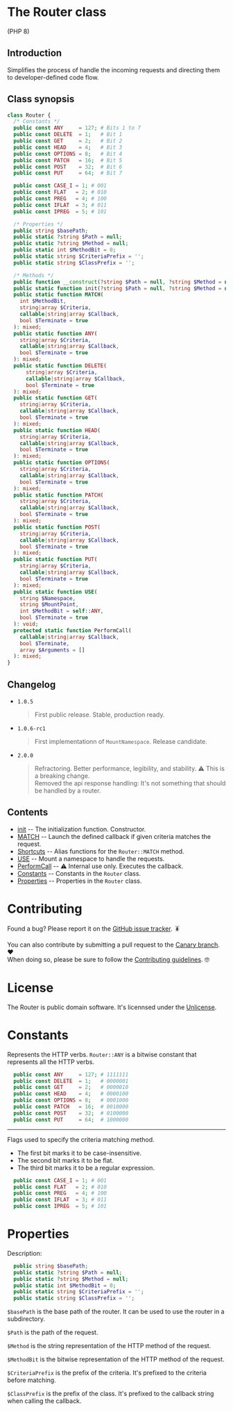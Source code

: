 # The Router class

(PHP 8)

## Introduction

Simplifies the process of handle the incoming requests and directing them to
developer-defined code flow.

## Class synopsis

```php
class Router {
  /* Constants */
  public const ANY     = 127; # Bits 1 to 7
  public const DELETE  = 1;   # Bit 1
  public const GET     = 2;   # Bit 2
  public const HEAD    = 4;   # Bit 3
  public const OPTIONS = 8;   # Bit 4
  public const PATCH   = 16;  # Bit 5
  public const POST    = 32;  # Bit 6
  public const PUT     = 64;  # Bit 7

  public const CASE_I = 1; # 001
  public const FLAT   = 2; # 010
  public const PREG   = 4; # 100
  public const IFLAT  = 3; # 011
  public const IPREG  = 5; # 101

  /* Properties */
  public string $basePath;
  public static ?string $Path = null;
  public static ?string $Method = null;
  public static int $MethodBit = 0;
  public static string $CriteriaPrefix = '';
  public static string $ClassPrefix = '';

  /* Methods */
  public function __construct(?string $Path = null, ?string $Method = null);
  public static function init(?string $Path = null, ?string $Method = null): string;
  public static function MATCH(
    int $MethodBit,
    string|array $Criteria,
    callable|string|array $Callback,
    bool $Terminate = true
  ): mixed;
  public static function ANY(
    string|array $Criteria,
    callable|string|array $Callback,
    bool $Terminate = true
  ): mixed;
  public static function DELETE(
      string|array $Criteria,
      callable|string|array $Callback,
      bool $Terminate = true
  ): mixed;
  public static function GET(
    string|array $Criteria,
    callable|string|array $Callback,
    bool $Terminate = true
  ): mixed;
  public static function HEAD(
    string|array $Criteria,
    callable|string|array $Callback,
    bool $Terminate = true
  ): mixed;
  public static function OPTIONS(
    string|array $Criteria,
    callable|string|array $Callback,
    bool $Terminate = true
  ): mixed;
  public static function PATCH(
    string|array $Criteria,
    callable|string|array $Callback,
    bool $Terminate = true
  ): mixed;
  public static function POST(
    string|array $Criteria,
    callable|string|array $Callback,
    bool $Terminate = true
  ): mixed;
  public static function PUT(
    string|array $Criteria,
    callable|string|array $Callback,
    bool $Terminate = true
  ): mixed;
  public static function USE(
    string $Namespace,
    string $MountPoint,
    int $MethodBit = self::ANY,
    bool $Terminate = true
  ): void;
  protected static function PerformCall(
    callable|string|array $Callback,
    bool $Terminate,
    array $Arguments = []
  ): mixed;
}
```

## Changelog
- `1.0.5`
  > First public release. Stable, production ready.
- `1.0.6-rc1`
  > First implementationn of `MountNamespace`. Release candidate.
- `2.0.0`
  > Refractoring. Better performance, legibility, and stability. :warning: This is a breaking change. <br>
  > Removed the api response handling: It's not something that should be handled by a router.

## Contents

- [init] -- The initialization function. Constructor.
- [MATCH] -- Launch the defined callback if given criteria matches the request.
- [Shortcuts] -- Alias functions for the `Router::MATCH` method.
- [USE] -- Mount a namespace to handle the requests.
- [PerformCall] -- :warning: Internal use only. Executes the callback.
- [Constants] -- Constants in the `Router` class.
- [Properties] -- Properties in the `Router` class.

[init]: function.init.md
[MATCH]: function.match.md
[Shortcuts]: function.shortcuts.md
[USE]: function.use.md
[PerformCall]: function.performcall.md
[Constants]: Class.md#constants
[Properties]: Class.md#properties

# Contributing

Found a bug? Please report it on the [GitHub issue tracker]. :cockroach:

You can also contribute by submitting a pull request to the [Canary branch]. :heart: <br>
When doing so, please be sure to follow the [Contributing guidelines]. :nerd_face:

[GitHub issue tracker]: https://github.com/Perritu/Router/issues/new/choose
[Canary branch]: https://github.com/Perritu/Router/tree/Canary
[Contributing guidelines]: docs.contributing.md

# License

The Router is public domain software. It's licennsed under the [Unlicense].

[Unlicense]: ../LICENSE.txt

# Constants <a name="constants"></a>

Represents the HTTP verbs. `Router::ANY` is a bitwise constant that represents all the HTTP verbs.
```php
  public const ANY     = 127; # 1111111
  public const DELETE  = 1;   # 0000001
  public const GET     = 2;   # 0000010
  public const HEAD    = 4;   # 0000100
  public const OPTIONS = 8;   # 0001000
  public const PATCH   = 16;  # 0010000
  public const POST    = 32;  # 0100000
  public const PUT     = 64;  # 1000000
```
-----

Flags used to specify the criteria matching method.
- The first bit marks it to be case-insensitive.
- The second bit marks it to be flat.
- The third bit marks it to be a regular expression.

```php
  public const CASE_I = 1; # 001
  public const FLAT   = 2; # 010
  public const PREG   = 4; # 100
  public const IFLAT  = 3; # 011
  public const IPREG  = 5; # 101
```

# Properties <a name="properties"></a>

Description:
```php
  public string $basePath;
  public static ?string $Path = null;
  public static ?string $Method = null;
  public static int $MethodBit = 0;
  public static string $CriteriaPrefix = '';
  public static string $ClassPrefix = '';
```

`$basePath` is the base path of the router. It can be used to use the router in
a subdirectory.

`$Path` is the path of the request.

`$Method` is the string representation of the HTTP method of the request.

`$MethodBit` is the bitwise representation of the HTTP method of the request.

`$CriteriaPrefix` is the prefix of the criteria. It's prefixed to the criteria
before matching.

`$ClassPrefix` is the prefix of the class. It's prefixed to the callback string
when calling the callback.